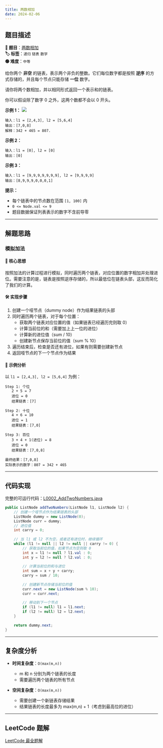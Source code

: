 ```yaml
---
title: 两数相加
date: 2024-02-06
---
```


## 题目描述

**🔗 题目**：[两数相加](https://leetcode.cn/problems/add-two-numbers/)  
**🏷️ 标签**：`递归` `链表` `数学`  
**🟢 难度**：`中等`  

给你两个 **非空** 的链表，表示两个非负的整数。它们每位数字都是按照 **逆序** 的方式存储的，并且每个节点只能存储 **一位** 数字。

请你将两个数相加，并以相同形式返回一个表示和的链表。

你可以假设除了数字 0 之外，这两个数都不会以 0 开头。

**示例 1：**
![](https://assets.leetcode-cn.com/aliyun-lc-upload/uploads/2021/01/02/addtwonumber1.jpg)
```
输入：l1 = [2,4,3], l2 = [5,6,4]
输出：[7,0,8]
解释：342 + 465 = 807.
```

**示例 2：**
```
输入：l1 = [0], l2 = [0]
输出：[0]
```

**示例 3：**
```
输入：l1 = [9,9,9,9,9,9,9], l2 = [9,9,9,9]
输出：[8,9,9,9,0,0,0,1]
```

**提示：**
- 每个链表中的节点数在范围 `[1, 100]` 内
- `0 <= Node.val <= 9`
- 题目数据保证列表表示的数字不含前导零

---

## 解题思路

### 模拟加法

#### 📝 核心思想
按照加法的计算过程进行模拟，同时遍历两个链表，对应位置的数字相加并处理进位。需要注意的是，链表是按照逆序存储的，所以最低位在链表头部，这反而简化了我们的计算。

#### 🛠️ 实现步骤
1. 创建一个哑节点（dummy node）作为结果链表的头部
2. 同时遍历两个链表，对于每个位置：
   - 获取两个链表对应位置的值（如果链表已经遍历完则取 0）
   - 计算当前位的和（需要加上上一位的进位）
   - 计算新的进位值（sum / 10）
   - 创建新节点保存当前位的值（sum % 10）
3. 遍历结束后，检查是否还有进位，如果有则需要创建新节点
4. 返回哑节点的下一个节点作为结果

#### 🧩 示例分析
以 `l1 = [2,4,3], l2 = [5,6,4]` 为例：

```text
Step 1: 个位
   2 + 5 = 7
   进位 = 0
   结果链表：[7]

Step 2: 十位
   4 + 6 = 10
   进位 = 1
   结果链表：[7,0]

Step 3: 百位
   3 + 4 + 1(进位) = 8
   进位 = 0
   结果链表：[7,0,8]

最终结果：[7,0,8]
实际表示的数字：807 = 342 + 465
```

---

## 代码实现

完整的可运行代码：[L0002_AddTwoNumbers.java](../src/main/java/L0002_AddTwoNumbers.java)

```java
public ListNode addTwoNumbers(ListNode l1, ListNode l2) {
    // 创建一个哑节点作为结果链表的头部
    ListNode dummy = new ListNode(0);
    ListNode curr = dummy;
    // 进位值
    int carry = 0;
    
    // 当 l1 或 l2 不为空，或者还有进位时，继续循环
    while (l1 != null || l2 != null || carry != 0) {
        // 获取当前位的值，如果节点为空则取 0
        int x = l1 != null ? l1.val : 0;
        int y = l2 != null ? l2.val : 0;
        
        // 计算当前位的和与进位
        int sum = x + y + carry;
        carry = sum / 10;
        
        // 创建新节点存储当前位的值
        curr.next = new ListNode(sum % 10);
        curr = curr.next;
        
        // 移动到下一个节点
        if (l1 != null) l1 = l1.next;
        if (l2 != null) l2 = l2.next;
    }
    
    return dummy.next;
}
```

---

## 复杂度分析

- **时间复杂度**：`O(max(m,n))`
  - m 和 n 分别为两个链表的长度
  - 需要遍历两个链表的所有节点
  
- **空间复杂度**：`O(max(m,n))`
  - 需要创建一个新链表存储结果
  - 结果链表的长度最多为 max(m,n) + 1（考虑到最高位的进位）

---

## LeetCode 题解

[LeetCode 最全题解](https://github.com/LjyYano/LeetCode)